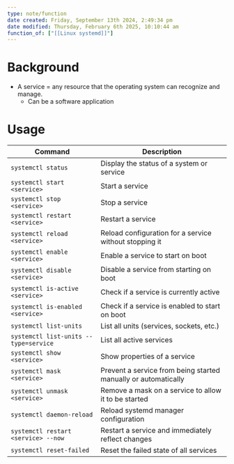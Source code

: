 ```yaml
---
type: note/function
date created: Friday, September 13th 2024, 2:49:34 pm
date modified: Thursday, February 6th 2025, 10:10:44 am
function_of: ["[[Linux systemd]]"]
---
```

# Background
- A service = any resource that the operating system can recognize and manage. 
	- Can be a software application

# Usage
| **Command**                           | **Description**                                                |
| ------------------------------------- | -------------------------------------------------------------- |
| `systemctl status`                    | Display the status of a system or service                      |
| `systemctl start <service>`           | Start a service                                                |
| `systemctl stop <service>`            | Stop a service                                                 |
| `systemctl restart <service>`         | Restart a service                                              |
| `systemctl reload <service>`          | Reload configuration for a service without stopping it         |
| `systemctl enable <service>`          | Enable a service to start on boot                              |
| `systemctl disable <service>`         | Disable a service from starting on boot                        |
| `systemctl is-active <service>`       | Check if a service is currently active                         |
| `systemctl is-enabled <service>`      | Check if a service is enabled to start on boot                 |
| `systemctl list-units`                | List all units (services, sockets, etc.)                       |
| `systemctl list-units --type=service` | List all active services                                       |
| `systemctl show <service>`            | Show properties of a service                                   |
| `systemctl mask <service>`            | Prevent a service from being started manually or automatically |
| `systemctl unmask <service>`          | Remove a mask on a service to allow it to be started           |
| `systemctl daemon-reload`             | Reload systemd manager configuration                           |
| `systemctl restart <service> --now`   | Restart a service and immediately reflect changes              |
| `systemctl reset-failed`              | Reset the failed state of all services                         |
